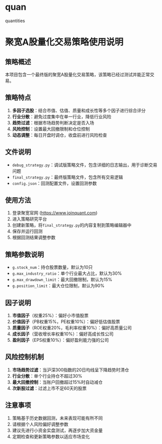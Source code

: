 # quan
quantities

# 聚宽A股量化交易策略使用说明

## 策略概述

本项目包含一个最终版的聚宽A股量化交易策略，该策略已经过测试并能正常交易。

## 策略特点

1. **多因子选股**：结合市值、估值、质量和成长性等多个因子进行综合评分
2. **行业分散**：避免过度集中在单一行业，降低行业风险
3. **趋势过滤**：根据市场趋势判断决定是否入场
4. **风险控制**：设置最大回撤限制和仓位控制
5. **动态调整**：每日开盘时调仓，收盘前进行风险检查

## 文件说明

- `debug_strategy.py`：调试版策略文件，包含详细的日志输出，用于诊断交易问题
- `final_strategy.py`：最终版策略文件，包含所有交易逻辑
- `config.json`：回测配置文件，设置回测参数

## 使用方法

1. 登录聚宽官网 (https://www.joinquant.com)
2. 进入策略研究平台
3. 创建新策略，将`final_strategy.py`的内容复制到策略编辑器中
4. 保存并运行回测
5. 根据回测结果调整参数

## 策略参数说明

- `g.stock_num`：持仓股票数量，默认为10只
- `g.max_industry_ratio`：单个行业最大占比，默认为30%
- `g.max_drawdown_limit`：最大回撤限制，默认为15%
- `g.position_limit`：最大仓位限制，默认为90%

## 因子说明

1. **市值因子**（权重25%）：偏好小市值股票
2. **价值因子**（PB权重15%，PE权重10%）：偏好低估值股票
3. **质量因子**（ROE权重20%，毛利率权重10%）：偏好高质量公司
4. **成长因子**（营收增长率权重10%）：偏好高成长性公司
5. **盈利因子**（EPS权重10%）：偏好盈利能力强的公司

## 风险控制机制

1. **市场趋势过滤**：当沪深300指数的20日均线呈下降趋势时清仓
2. **行业分散**：单个行业持仓不超过30%
3. **最大回撤控制**：当账户回撤超过15%时自动减仓
4. **次新股过滤**：过滤上市不足60天的股票

## 注意事项

1. 策略基于历史数据回测，未来表现可能有所不同
2. 请根据个人风险偏好调整参数
3. 建议先进行小资金实盘测试，再逐步加大资金量
4. 定期检查和更新策略参数以适应市场变化